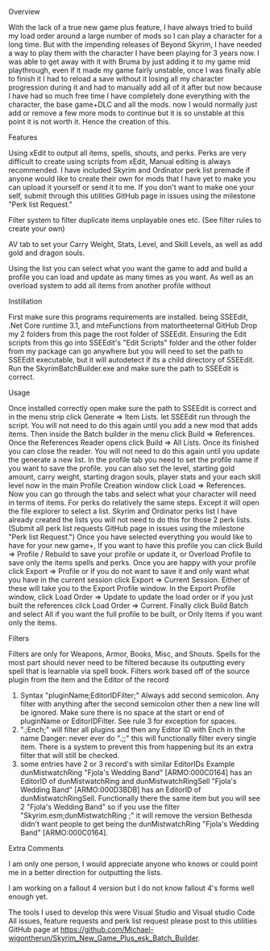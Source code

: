 Overview

With the lack of a true new game plus feature, I have always tried to build my load order around a large number of mods so I can play a character for a long time. But with the impending releases of Beyond Skyrim, I have needed a way to play them with the character I have been playing for 3 years now. I was able to get away with it with Bruma by just adding it to my game mid playthrough, even if it made my game fairly unstable, once I was finally able to finish it I had to reload a save without it losing all my character progression during it and had to manually add all of it after but now because I have had so much free time I have completely done everything with the character, the base game+DLC and all the mods. now I would normally just add or remove a few more mods to continue but it is so unstable at this point it is not worth it. Hence the creation of this.

Features

Using xEdit to output all items, spells, shouts, and perks. Perks are very difficult to create using scripts from xEdit, Manual editing is always recommended. I have included Skyrim and Ordinator perk list premade if anyone would like to create their own for mods that I have yet to make you can upload it yourself or send it to me. If you don't want to make one your self, submit through this utilities GitHub page in issues using the milestone "Perk list Request."

Filter system to filter duplicate items unplayable ones etc. (See filter rules to create your own)

AV tab to set your Carry Weight, Stats, Level, and Skill Levels, as well as add gold and dragon souls. 

Using the list you can select what you want the game to add and build a profile you can load and update as many times as you want. As well as an overload system to add all items from another profile without

Instillation

First make sure this programs requirements are installed. being SSEEdit﻿, .Net Core runtime 3.1﻿, and mteFunctions ﻿from matortheeternal GitHub
Drop my 2 folders from this page the root folder of SSEEdit. Ensuring the Edit scripts from this go into SSEEdit's "Edit Scripts" folder and the other folder from my package can go anywhere but you will need to set the path to SSEEdit executable, but it will autodetect if its a child directory of SSEEdit.
Run the  SkyrimBatchBuilder.exe and make sure the path to SSEEdit is correct.

Usage

Once installed correctly open make sure the path to SSEEdit is correct and in the menu strip click Generate => Item Lists. let SSEEdit run through the script. You will not need to do this again until you add a new mod that adds items.
Then inside the Batch builder in the menu click Build => References. 
Once the References Reader opens click Build => All Lists.  Once its finished you can close the reader. You will not need to do this again until you update the generate a new list.
In the profile tab you need to set the profile name if you want to save the profile. you can also set the level, starting gold amount, carry weight, starting dragon souls, player stats and your each skill level
now in the main Profile Creation window click Load => References. Now you can go through the tabs and select what your character will need in terms of items.
For perks do relatively the same steps. Except it will open the file explorer to select a list. Skyrim and Ordinator perks list I have already created the lists you will not need to do this for those 2 perk lists. (Submit all perk list requests GitHub page in issues using the milestone "Perk list Request.")
Once you have selected everything you would like to have for your new game+, If you want to have this profile you can click Build => Profile / Rebuild to save your profile or update it, or Overload Profile to save only the items spells and perks.
Once you are happy with your profile click Export => Profile or if you do not want to save it and only want what you have in the current session click Export => Current Session. Either of these will take you to the Export Profile window.
In the Export Profile window, click Load Order => Update to update the load order or if you just built the references click Load Order => Current.
Finally click Build Batch and select All if you want the full profile to be built, or Only Items if you want only the items.

Filters

Filters are only for Weapons, Armor, Books, Misc, and Shouts. Spells for the most part should never need to be filtered because its outputting every spell that is learnable via spell book.
Filters work based off of the source plugin from the item and the Editor of the record
1. Syntax "pluginName;EditorIDFilter;" Always add second semicolon. 
Any filter with anything after the second semicolon other then a new line will be ignored.
Make sure there is no space at the start or end of pluginName or EditorIDFilter.
See rule 3 for exception for spaces.
2. ".;Ench;" will filter all plugins and then any Editor ID with Ench in the name
Danger: never ever do ".;;" this will functionally filter every single item. There is a system to prevent this from happening 
but its an extra filter that will still be checked.
3. some entries have 2 or 3 record's with similar EditorIDs
Example dunMistwatchRing "Fjola's Wedding Band" [ARMO:000C0164] has an EditorID of dunMistwatchRing
and dunMistwatchRingSell "Fjola's Wedding Band" [ARMO:000D3BDB] has an EditorID of dunMistwatchRingSell.
Functionally there the same item but you will see 2 "Fjola's Wedding Band" so if you use the filter
"Skyrim.esm;dunMistwatchRing ;" it will remove the version Bethesda didn't want people to get being the
dunMistwatchRing "Fjola's Wedding Band" [ARMO:000C0164].

Extra Comments

I am only one person, I would appreciate anyone who knows or could point me in a better direction for outputting the lists.

I am working on a fallout 4 version but I do not know fallout 4's forms well enough yet.

The tools I used to develop this were Visual Studio and Visual studio Code
All issues, feature requests and perk list request please post to this utilities GitHub page at https://github.com/Michael-wigontherun/Skyrim_New_Game_Plus_esk_Batch_Builder﻿.
